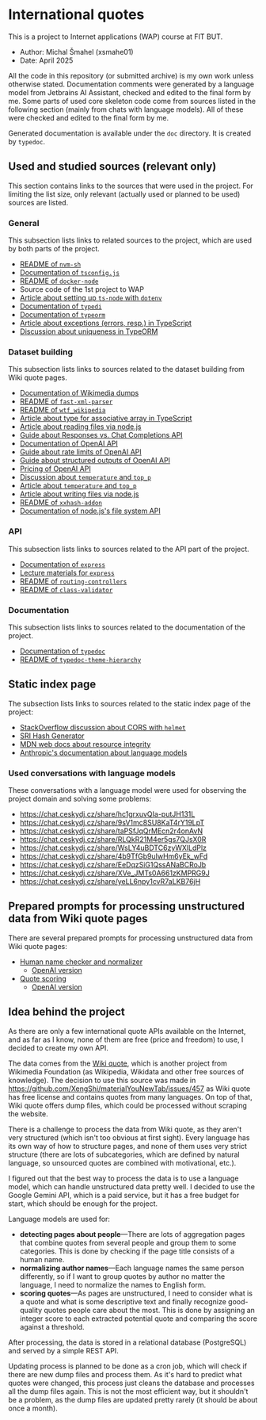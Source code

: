 # International quotes

This is a project to Internet applications (WAP) course at FIT BUT.

- Author: Michal Šmahel (xsmahe01)
- Date: April 2025

All the code in this repository (or submitted archive) is my own work unless otherwise stated. Documentation comments
were generated by a language model from Jetbrains AI Assistant, checked and edited to the final form by me. Some parts
of used core skeleton code come from sources listed in the following section (mainly from chats with language models).
All of these were checked and edited to the final form by me.

Generated documentation is available under the `doc` directory. It is created by `typedoc`.


## Used and studied sources (relevant only)

This section contains links to the sources that were used in the project. For limiting the list size, only relevant
(actually used or planned to be used) sources are listed.

### General

This subsection lists links to related sources to the project, which are used by both parts of the project.

- [README of `nvm-sh`](https://github.com/nvm-sh/nvm)
- [Documentation of `tsconfig.js`](https://www.typescriptlang.org/tsconfig/)
- [README of `docker-node`](https://github.com/nodejs/docker-node/blob/main/README.md)
- Source code of the 1st project to WAP
- [Article about setting up `ts-node` with `dotenv`](https://medium.com/@drewdrewthis/running-node-typescript-scripts-typedi-decorator-metadata-with-dotenv-env-vars-in-your-nextjs-413374426882)
- [Documentation of `typedi`](https://docs.typestack.community/typedi)
- [Documentation of `typeorm`](https://typeorm.io/)
- [Article about exceptions (errors, resp.) in TypeScript](https://www.dhiwise.com/post/typescript-error-handling-pitfalls-and-how-to-avoid-them)
- [Discussion about uniqueness in TypeORM](https://stackoverflow.com/a/66375522)

### Dataset building

This subsection lists links to sources related to the dataset building from Wiki quote pages.

- [Documentation of Wikimedia dumps](https://dumps.wikimedia.org/)
- [README of `fast-xml-parser`](https://github.com/NaturalIntelligence/fast-xml-parser)
- [README of `wtf_wikipedia`](https://github.com/spencermountain/wtf_wikipedia)
- [Article about type for associative array in TypeScript](https://www.geeksforgeeks.org/how-to-use-associative-array-in-typescript/)
- [Article about reading files via node.js](https://nodejs.org/en/learn/manipulating-files/reading-files-with-nodejs)
- [Guide about Responses vs. Chat Completions API](https://platform.openai.com/docs/guides/responses-vs-chat-completions)
- [Documentation of OpenAI API](https://platform.openai.com/docs)
- [Guide about rate limits of OpenAI API](https://platform.openai.com/docs/guides/rate-limits)
- [Guide about structured outputs of OpenAI API](https://platform.openai.com/docs/guides/structured-outputs?api-mode=chat&lang=javascript)
- [Pricing of OpenAI API](https://openai.com/api/pricing/)
- [Discussion about `temperature` and `top_p`](https://community.openai.com/t/temperature-and-top-p-interactions/612447/2)
- [Article about `temperature` and `top_p`](https://medium.com/@1511425435311/understanding-openais-temperature-and-top-p-parameters-in-language-models-d2066504684f)
- [Article about writing files via node.js](https://nodejs.org/en/learn/manipulating-files/writing-files-with-nodejs)
- [README of `xxhash-addon`](https://github.com/ktrongnhan/xxhash-addon)
- [Documentation of node.js's file system API](https://nodejs.org/api/fs.html)

### API

This subsection lists links to sources related to the API part of the project.

- [Documentation of `express`](https://expressjs.com/)
- [Lecture materials for `express`](https://www.fit.vut.cz/study/course/WAP/private/lectures/2025.php?p=backend#/6)
- [README of `routing-controllers`](https://github.com/typestack/routing-controllers)
- [README of `class-validator`](https://github.com/typestack/class-validator)

### Documentation

This subsection lists links to sources related to the documentation of the project.

- [Documentation of `typedoc`](https://typedoc.org/modules.html)
- [README of `typedoc-theme-hierarchy`](https://github.com/DiFuks/typedoc-theme-hierarchy)

## Static index page

The subsection lists links to sources related to the static index page of the project:

- [StackOverflow discussion about CORS with `helmet`](https://stackoverflow.com/a/69902361)
- [SRI Hash Generator](https://www.srihash.org/)
- [MDN web docs about resource integrity](https://developer.mozilla.org/en-US/docs/Web/Security/Subresource_Integrity)
- [Anthropic's documentation about language models](https://docs.anthropic.com/en/docs/about-claude/models/all-models#model-comparison-table)

### Used conversations with language models

These conversations with a language model were used for observing the project domain and solving some problems:

- https://chat.ceskydj.cz/share/hc1grxuvQIa-putJH131L
- https://chat.ceskydj.cz/share/9sV1mc8SU8KaT4rY19LpT
- https://chat.ceskydj.cz/share/taPSfJqQrMEcn2r4onAvN
- https://chat.ceskydj.cz/share/RLQkR21M4er5gs7QJsX0R
- https://chat.ceskydj.cz/share/WsLY4uBDTC6zyWXlLdPlz
- https://chat.ceskydj.cz/share/4b9TfGb9uIwHm6yEk_wFd
- https://chat.ceskydj.cz/share/EeDqzSiG1QssANaBCRoJb
- https://chat.ceskydj.cz/share/XVe_JMTs0A661zKMPRG9J
- https://chat.ceskydj.cz/share/yeLL6npy1cvR7aLKB76jH


## Prepared prompts for processing unstructured data from Wiki quote pages

There are several prepared prompts for processing unstructured data from Wiki quote pages:

- [Human name checker and normalizer](https://aistudio.google.com/app/prompts?state=%7B%22ids%22:%5B%2210oDw_hBQn2rnOb-LvQqvCDYYPwgZZ0wD%22%5D,%22action%22:%22open%22,%22userId%22:%22105912846041291166242%22,%22resourceKeys%22:%7B%7D%7D&usp=sharing)
    * [OpenAI version](https://platform.openai.com/playground/p/dbXik10sS9MYlfN3Fg51KXXT?mode=chat)
- [Quote scoring](https://aistudio.google.com/app/prompts?state=%7B%22ids%22:%5B%221-FZltVKD-qjx0JkhogYeXCLOBaop9mzH%22%5D,%22action%22:%22open%22,%22userId%22:%22105912846041291166242%22,%22resourceKeys%22:%7B%7D%7D&usp=sharing)
    * [OpenAI version](https://platform.openai.com/playground/p/m5tKJ291pGRcBQHYYERYN5Tv?mode=chat)


## Idea behind the project

As there are only a few international quote APIs available on the Internet, and as far as I know, none of them are free
(price and freedom) to use, I decided to create my own API.

The data comes from the [Wiki quote](https://www.wikiquote.org/), which is another project from Wikimedia Foundation
(as Wikipedia, Wikidata and other free sources of knowledge). The decision to use this source was made in
https://github.com/XengShi/materialYouNewTab/issues/457 as Wiki quote has free license and contains quotes from many
languages. On top of that, Wiki quote offers dump files, which could be processed without scraping the website.

There is a challenge to process the data from Wiki quote, as they aren't very structured (which isn't too obvious at
first sight). Every language has its own way of how to structure pages, and none of them uses very strict structure
(there are lots of subcategories, which are defined by natural language, so unsourced quotes are combined with
motivational, etc.).

I figured out that the best way to process the data is to use a language model, which can handle unstructured data
pretty well. I decided to use the Google Gemini API, which is a paid service, but it has a free budget for start,
which should be enough for the project.

Language models are used for:
- **detecting pages about people**—There are lots of aggregation pages that combine quotes from several people and group
them to some categories. This is done by checking if the page title consists of a human name.
- **normalizing author names**—Each language names the same person differently, so if I want to group quotes by author
no matter the language, I need to normalize the names to English form.
- **scoring quotes**—As pages are unstructured, I need to consider what is a quote and what is some descriptive text
and finally recognize good-quality quotes people care about the most. This is done by assigning an integer score to each
extracted potential quote and comparing the score against a threshold.

After processing, the data is stored in a relational database (PostgreSQL) and served by a simple REST API.

Updating process is planned to be done as a cron job, which will check if there are new dump files and process them. As
it's hard to predict what quotes were changed, this process just cleans the database and processes all the dump files
again. This is not the most efficient way, but it shouldn't be a problem, as the dump files are updated pretty rarely
(it should be about once a month).
